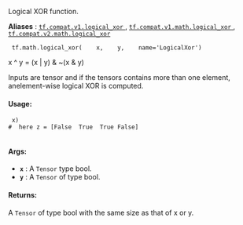 Logical XOR function.

**Aliases** : [ `tf.compat.v1.logical_xor` ](/api_docs/python/tf/math/logical_xor), [ `tf.compat.v1.math.logical_xor` ](/api_docs/python/tf/math/logical_xor), [ `tf.compat.v2.math.logical_xor` ](/api_docs/python/tf/math/logical_xor)

```
 tf.math.logical_xor(    x,    y,    name='LogicalXor') 
```

x ^ y = (x | y) &amp; ~(x &amp; y)

Inputs are tensor and if the tensors contains more than one element, anelement-wise logical XOR is computed.

#### Usage:


```
 x)
#  here z = [False  True  True False]
 
```

#### Args:
- **`x`** : A  `Tensor`  type bool.
- **`y`** : A  `Tensor`  of type bool.


#### Returns:
A  `Tensor`  of type bool with the same size as that of x or y.

